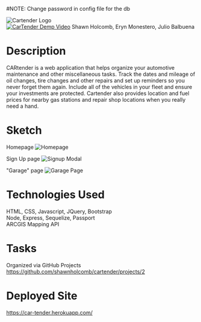 #NOTE: Change password in config file for the db

![Cartender Logo](http://i64.tinypic.com/9pypgm.jpg)<br/>
[![CarTender Demp Video](http://img.youtube.com/vi/itKV-fXblYk/0.jpg)](https://www.youtube.com/watch?v=itKV-fXblYk&feature=youtu.be "CarTender Demo Video")
Shawn Holcomb, Eryn Monestero, Julio Balbuena

# Description
CARtender is a web application that helps organize your automotive maintenance and other miscellaneous tasks.  Track the dates and mileage of oil changes, tire changes and other repairs and set up reminders so you never forget them again.  Include all of the vehicles in your fleet and ensure your investments are protected.  Cartender also provides location and fuel prices for nearby gas stations and repair shop locations when you really need a hand.

# Sketch
Homepage
![Homepage](http://i67.tinypic.com/29nvxpt.jpg)

Sign Up page
![Signup Modal](http://i63.tinypic.com/wi2hk9.jpg)

"Garage" page
![Garage Page](http://i64.tinypic.com/2afz9j8.jpg)

# Technologies Used
HTML, CSS, Javascript, JQuery, Bootstrap<br>
Node, Express, Sequelize, Passport<br>
ARCGIS Mapping API

# Tasks
Organized via GitHub Projects https://github.com/shawnholcomb/cartender/projects/2

# Deployed Site
https://car-tender.herokuapp.com/
